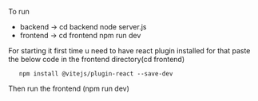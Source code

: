 To run 
* backend -> cd backend
             node server.js
* frontend -> cd frontend
              npm run dev


For starting it first time u need to have react plugin installed 
 for that paste the below code in the frontend directory(cd frontend)
 
       npm install @vitejs/plugin-react --save-dev
       
Then run the frontend (npm run dev)
